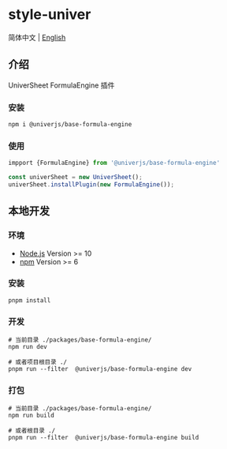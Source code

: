 # style-univer

简体中文 | [English](./README.md)

## 介绍

UniverSheet FormulaEngine 插件

### 安装

```bash
npm i @univerjs/base-formula-engine
```

### 使用

```js
impport {FormulaEngine} from '@univerjs/base-formula-engine'

const univerSheet = new UniverSheet();
univerSheet.installPlugin(new FormulaEngine());
```

## 本地开发

### 环境

-   [Node.js](https://nodejs.org/en/) Version >= 10
-   [npm](https://www.npmjs.com/) Version >= 6

### 安装

```
pnpm install
```

### 开发

```
# 当前目录 ./packages/base-formula-engine/
npm run dev

# 或者项目根目录 ./
pnpm run --filter  @univerjs/base-formula-engine dev
```

### 打包

```
# 当前目录 ./packages/base-formula-engine/
npm run build

# 或者根目录 ./
pnpm run --filter  @univerjs/base-formula-engine build
```
